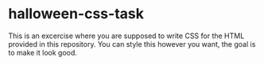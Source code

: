 # halloween-css-task
This is an excercise where you are supposed to write CSS for the HTML provided in this repository. You can style this however you want, the goal is to make it look good.

